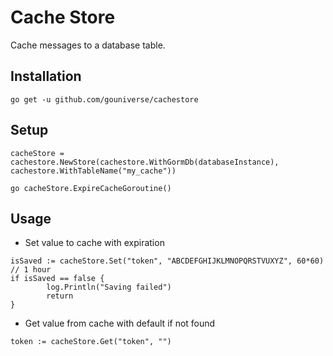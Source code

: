 # Cache Store

Cache messages to a database table.

## Installation
```
go get -u github.com/gouniverse/cachestore
```

## Setup

```
cacheStore = cachestore.NewStore(cachestore.WithGormDb(databaseInstance), cachestore.WithTableName("my_cache"))

go cacheStore.ExpireCacheGoroutine()
```

## Usage

- Set value to cache with expiration
```
isSaved := cacheStore.Set("token", "ABCDEFGHIJKLMNOPQRSTVUXYZ", 60*60) // 1 hour
if isSaved == false {
		log.Println("Saving failed")
		return
}
```

- Get value from cache with default if not found
```
token := cacheStore.Get("token", "")
```
